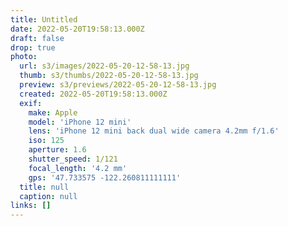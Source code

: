 ```yaml
---
title: Untitled
date: 2022-05-20T19:58:13.000Z
draft: false
drop: true
photo:
  url: s3/images/2022-05-20-12-58-13.jpg
  thumb: s3/thumbs/2022-05-20-12-58-13.jpg
  preview: s3/previews/2022-05-20-12-58-13.jpg
  created: 2022-05-20T19:58:13.000Z
  exif:
    make: Apple
    model: 'iPhone 12 mini'
    lens: 'iPhone 12 mini back dual wide camera 4.2mm f/1.6'
    iso: 125
    aperture: 1.6
    shutter_speed: 1/121
    focal_length: '4.2 mm'
    gps: '47.733575 -122.260811111111'
  title: null
  caption: null
links: []
---
```

